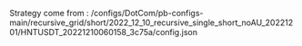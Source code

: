 Strategy come from : /configs/DotCom/pb-configs-main/recursive_grid/short/2022_12_10_recursive_single_short_noAU_20221201/HNTUSDT_20221210060158_3c75a/config.json